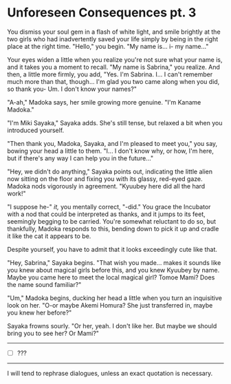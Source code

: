 # Unforeseen Consequences pt. 3

You dismiss your soul gem in a flash of white light, and smile brightly at the two girls who had inadvertently saved your life simply by being in the right place at the right time. "Hello," you begin. "My name is... i- my name..."

Your eyes widen a little when you realize you're not sure what your name is, and it takes you a moment to recall. "My name is Sabrina," you realize. And then, a little more firmly, you add, "Yes. I'm Sabrina. I... I can't remember much more than that, though... I'm glad you two came along when you did, so thank you- Um. I don't know your names?"

"A-ah," Madoka says, her smile growing more genuine. "I'm Kaname Madoka."

"I'm Miki Sayaka," Sayaka adds. She's still tense, but relaxed a bit when you introduced yourself.

"Then thank you, Madoka, Sayaka, and I'm pleased to meet you," you say, bowing your head a little to them. "I... I don't know why, or how, I'm here, but if there's any way I can help you in the future..."

"Hey, we didn't do anything," Sayaka points out, indicating the little alien now sitting on the floor and fixing you with its glassy, red-eyed gaze. Madoka nods vigorously in agreement. "Kyuubey here did all the hard work!"

"I suppose he-" *it,* you mentally correct, "-did." You grace the Incubator with a nod that could be interpreted as thanks, and it jumps to its feet, seemingly begging to be carried. You're somewhat reluctant to do so, but thankfully, Madoka responds to this, bending down to pick it up and cradle it like the cat it appears to be.

Despite yourself, you have to admit that it looks exceedingly cute like that.

"Hey, Sabrina," Sayaka begins. "That wish you made... makes it sounds like you knew about magical girls before this, and you knew Kyuubey by name. Maybe you came here to meet the local magical girl? Tomoe Mami? Does the name sound familiar?"

"Um," Madoka begins, ducking her head a little when you turn an inquisitive look on her. "O-or maybe Akemi Homura? She just transferred in, maybe you knew her before?"

Sayaka frowns sourly. "Or her, yeah. I don't like her. But maybe we should bring you to see her? Or Mami?"

---

- [ ] ???

---

I will tend to rephrase dialogues, unless an exact quotation is necessary.
